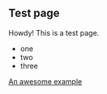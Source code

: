 ## Test page

Howdy! This is a test page.

* one
* two
* three

[An awesome example](http://awesome.example.com/)
